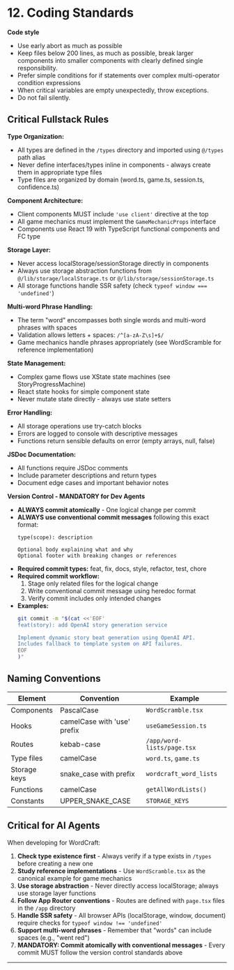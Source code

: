 # 12. Coding Standards

**Code style**
- Use early abort as much as possible
- Keep files below 200 lines, as much as possible, break larger components into smaller components with clearly defined single responsibility.
- Prefer simple conditions for if statements over complex multi-operator condition expressions
- When critical variables are empty unexpectedly, throw exceptions.
- Do not fail silently.

## Critical Fullstack Rules

**Type Organization:**
- All types are defined in the `/types` directory and imported using `@/types` path alias
- Never define interfaces/types inline in components - always create them in appropriate type files
- Type files are organized by domain (word.ts, game.ts, session.ts, confidence.ts)

**Component Architecture:**
- Client components MUST include `'use client'` directive at the top
- All game mechanics must implement the `GameMechanicProps` interface
- Components use React 19 with TypeScript functional components and FC type

**Storage Layer:**
- Never access localStorage/sessionStorage directly in components
- Always use storage abstraction functions from `@/lib/storage/localStorage.ts` or `@/lib/storage/sessionStorage.ts`
- All storage functions handle SSR safety (check `typeof window === 'undefined'`)

**Multi-word Phrase Handling:**
- The term "word" encompasses both single words and multi-word phrases with spaces
- Validation allows letters + spaces: `/^[a-zA-Z\s]+$/`
- Game mechanics handle phrases appropriately (see WordScramble for reference implementation)

**State Management:**
- Complex game flows use XState state machines (see StoryProgressMachine)
- React state hooks for simple component state
- Never mutate state directly - always use state setters

**Error Handling:**
- All storage operations use try-catch blocks
- Errors are logged to console with descriptive messages
- Functions return sensible defaults on error (empty arrays, null, false)

**JSDoc Documentation:**
- All functions require JSDoc comments
- Include parameter descriptions and return types
- Document edge cases and important behavior notes

**Version Control - MANDATORY for Dev Agents**
- **ALWAYS commit atomically** - One logical change per commit
- **ALWAYS use conventional commit messages** following this exact format:
  ```
  type(scope): description
  
  Optional body explaining what and why
  Optional footer with breaking changes or references
  ```
- **Required commit types:** feat, fix, docs, style, refactor, test, chore
- **Required commit workflow:**
  1. Stage only related files for the logical change
  2. Write conventional commit message using heredoc format
  3. Verify commit includes only intended changes
- **Examples:**
  ```bash
  git commit -m "$(cat <<'EOF'
  feat(story): add OpenAI story generation service
  
  Implement dynamic story beat generation using OpenAI API.
  Includes fallback to template system on API failures.
  EOF
  )"
  ```

## Naming Conventions

| Element | Convention | Example |
|---------|-----------|---------|
| Components | PascalCase | `WordScramble.tsx` |
| Hooks | camelCase with 'use' prefix | `useGameSession.ts` |
| Routes | kebab-case | `/app/word-lists/page.tsx` |
| Type files | camelCase | `word.ts`, `game.ts` |
| Storage keys | snake_case with prefix | `wordcraft_word_lists` |
| Functions | camelCase | `getAllWordLists()` |
| Constants | UPPER_SNAKE_CASE | `STORAGE_KEYS` |

## Critical for AI Agents

When developing for WordCraft:

1. **Check type existence first** - Always verify if a type exists in `/types` before creating a new one
2. **Study reference implementations** - Use `WordScramble.tsx` as the canonical example for game mechanics
3. **Use storage abstraction** - Never directly access localStorage; always use storage layer functions
4. **Follow App Router conventions** - Routes are defined with `page.tsx` files in the `/app` directory
5. **Handle SSR safety** - All browser APIs (localStorage, window, document) require checks for `typeof window !== 'undefined'`
6. **Support multi-word phrases** - Remember that "words" can include spaces (e.g., "went red")
7. **MANDATORY: Commit atomically with conventional messages** - Every commit MUST follow the version control standards above

---
